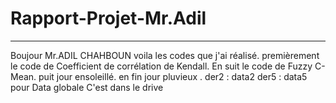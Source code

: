 # Rapport-Projet-Mr.Adil
---
Boujour Mr.ADIL CHAHBOUN voila  les codes que j'ai réalisé.
premièrement le code de Coefficient de corrélation de Kendall.
En suit le code de Fuzzy C-Mean. 
puit  jour ensoleillé.
en fin jour pluvieux .
der2 : data2
der5 : data5
pour Data globale C'est dans le drive
